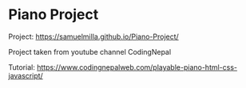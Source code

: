 # Piano Project
Project: https://samuelmilla.github.io/Piano-Project/

 Project taken from youtube channel CodingNepal

Tutorial: https://www.codingnepalweb.com/playable-piano-html-css-javascript/
